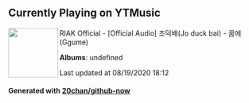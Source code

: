 ## Currently Playing on YTMusic

[<img align="left" width="100" src="https://i.ytimg.com/vi/EnEdPPChcxY/sddefault.jpg?sqp=-oaymwEWCJADEOEBIAQqCghqEJQEGHgg6AJIWg&rs">](https://music.youtube.com/channel/UC1XPu7aMRZaJsb-9PHMQt8g)

RIAK Official - [Official Audio] 조덕배(Jo duck bai) - 꿈에(Ggume)

**Albums**: undefined

Last updated at 08/19/2020 18:12

#### Generated with [20chan/github-now](https://github.com/20chan/github-now)


<!--
**20chan/20chan** is a ✨ _special_ ✨ repository because its `README.md` (this file) appears on your GitHub profile.

Here are some ideas to get you started:

- 🔭 I’m currently working on ...
- 🌱 I’m currently learning ...
- 👯 I’m looking to collaborate on ...
- 🤔 I’m looking for help with ...
- 💬 Ask me about ...
- 📫 How to reach me: ...
- 😄 Pronouns: ...
- ⚡ Fun fact: ...
-->
